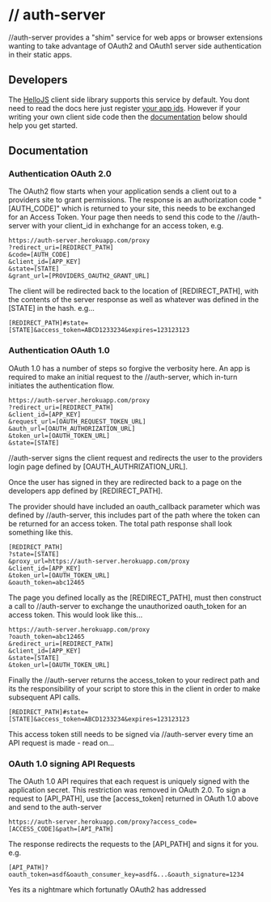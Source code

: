 # // auth-server

//auth-server provides a "shim" service for web apps or browser extensions wanting to take advantage of OAuth2 and OAuth1 server side authentication in their static apps.


## Developers

The [HelloJS](http://adodson.com/hello.js) client side library supports this service by default. You dont need to read the docs here just register [your app ids](https://auth-server.herokuapp.com/#my-apps).
However if your writing your own client side code then the [documentation](#documentation) below should help you get started.




## Documentation

### Authentication OAuth 2.0

The OAuth2 flow starts when your application sends a client out to a providers site to grant permissions. The response is an authorization code "[AUTH_CODE]" which is returned to your site, this needs to be exchanged for an Access Token. Your page then needs to send this code to the //auth-server with your client_id in exhchange for an access token, e.g.


	https://auth-server.herokuapp.com/proxy
	?redirect_uri=[REDIRECT_PATH]
	&code=[AUTH_CODE]
	&client_id=[APP_KEY]
	&state=[STATE]
	&grant_url=[PROVIDERS_OAUTH2_GRANT_URL]


The client will be redirected back to the location of [REDIRECT_PATH], with the contents of the server response as well as whatever was defined in the [STATE] in the hash. e.g...


	[REDIRECT_PATH]#state=[STATE]&access_token=ABCD1233234&expires=123123123



### Authentication OAuth 1.0

OAuth 1.0 has a number of steps so forgive the verbosity here. An app is required to make an initial request to the //auth-server, which in-turn initiates the authentication flow.


	https://auth-server.herokuapp.com/proxy
	?redirect_uri=[REDIRECT_PATH]
	&client_id=[APP_KEY]
	&request_url=[OAUTH_REQUEST_TOKEN_URL]
	&auth_url=[OAUTH_AUTHORIZATION_URL]
	&token_url=[OAUTH_TOKEN_URL]
	&state=[STATE]


//auth-server signs the client request and redirects the user to the providers login page defined by [OAUTH_AUTHRIZATION_URL].

Once the user has signed in they are redirected back to a page on the developers app defined by [REDIRECT_PATH]. 

The provider should have included an oauth_callback parameter which was defined by //auth-server, this includes part of the path where the token can be returned for an access token. The total path response shall look something like this.


	[REDIRECT_PATH]
	?state=[STATE]
	&proxy_url=https://auth-server.herokuapp.com/proxy
	&client_id=[APP_KEY]
	&token_url=[OAUTH_TOKEN_URL]
	&oauth_token=abc12465


The page you defined locally as the [REDIRECT_PATH], must then construct a call to //auth-server to exchange the unauthorized oauth_token for an access token. This would look like this...


	https://auth-server.herokuapp.com/proxy
	?oauth_token=abc12465
	&redirect_uri=[REDIRECT_PATH]
	&client_id=[APP_KEY]
	&state=[STATE]
	&token_url=[OAUTH_TOKEN_URL]


Finally the //auth-server returns the access_token to your redirect path and its the responsibility of your script to store this in the client in order to make subsequent API calls.

	[REDIRECT_PATH]#state=[STATE]&access_token=ABCD1233234&expires=123123123


This access token still needs to be signed via //auth-server every time an API request is made - read on...


### OAuth 1.0 signing API Requests

The OAuth 1.0 API requires that each request is uniquely signed with the application secret. This restriction was removed in OAuth 2.0.
To sign a request to [API_PATH], use the [access_token] returned in OAuth 1.0 above and send to the auth-server 


	https://auth-server.herokuapp.com/proxy?access_code=[ACCESS_CODE]&path=[API_PATH]

The response redirects the requests to the [API_PATH] and signs it for you. e.g.

	[API_PATH]?oauth_token=asdf&oauth_consumer_key=asdf&...&oauth_signature=1234


Yes its a nightmare which fortunatly OAuth2 has addressed


